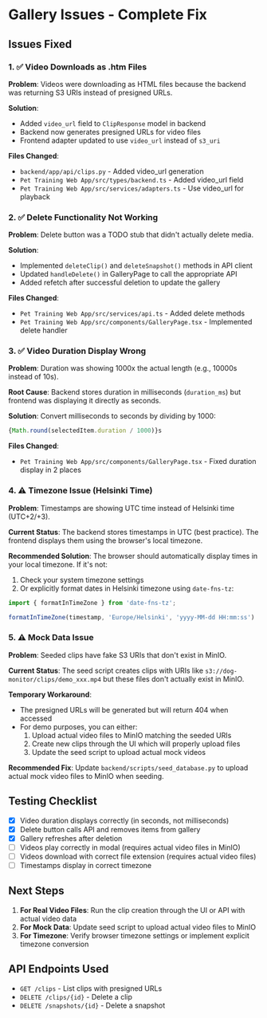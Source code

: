 # Gallery Issues - Complete Fix

## Issues Fixed

### 1. ✅ Video Downloads as .htm Files
**Problem**: Videos were downloading as HTML files because the backend was returning S3 URIs instead of presigned URLs.

**Solution**: 
- Added `video_url` field to `ClipResponse` model in backend
- Backend now generates presigned URLs for video files
- Frontend adapter updated to use `video_url` instead of `s3_uri`

**Files Changed**:
- `backend/app/api/clips.py` - Added video_url generation
- `Pet Training Web App/src/types/backend.ts` - Added video_url field
- `Pet Training Web App/src/services/adapters.ts` - Use video_url for playback

### 2. ✅ Delete Functionality Not Working
**Problem**: Delete button was a TODO stub that didn't actually delete media.

**Solution**:
- Implemented `deleteClip()` and `deleteSnapshot()` methods in API client
- Updated `handleDelete()` in GalleryPage to call the appropriate API
- Added refetch after successful deletion to update the gallery

**Files Changed**:
- `Pet Training Web App/src/services/api.ts` - Added delete methods
- `Pet Training Web App/src/components/GalleryPage.tsx` - Implemented delete handler

### 3. ✅ Video Duration Display Wrong
**Problem**: Duration was showing 1000x the actual length (e.g., 10000s instead of 10s).

**Root Cause**: Backend stores duration in milliseconds (`duration_ms`) but frontend was displaying it directly as seconds.

**Solution**: Convert milliseconds to seconds by dividing by 1000:
```typescript
{Math.round(selectedItem.duration / 1000)}s
```

**Files Changed**:
- `Pet Training Web App/src/components/GalleryPage.tsx` - Fixed duration display in 2 places

### 4. ⚠️ Timezone Issue (Helsinki Time)
**Problem**: Timestamps are showing UTC time instead of Helsinki time (UTC+2/+3).

**Current Status**: The backend stores timestamps in UTC (best practice). The frontend displays them using the browser's local timezone.

**Recommended Solution**: 
The browser should automatically display times in your local timezone. If it's not:
1. Check your system timezone settings
2. Or explicitly format dates in Helsinki timezone using `date-fns-tz`:

```typescript
import { formatInTimeZone } from 'date-fns-tz';

formatInTimeZone(timestamp, 'Europe/Helsinki', 'yyyy-MM-dd HH:mm:ss')
```

### 5. ⚠️ Mock Data Issue
**Problem**: Seeded clips have fake S3 URIs that don't exist in MinIO.

**Current Status**: The seed script creates clips with URIs like `s3://dog-monitor/clips/demo_xxx.mp4` but these files don't actually exist in MinIO.

**Temporary Workaround**: 
- The presigned URLs will be generated but will return 404 when accessed
- For demo purposes, you can either:
  1. Upload actual video files to MinIO matching the seeded URIs
  2. Create new clips through the UI which will properly upload files
  3. Update the seed script to upload actual mock videos

**Recommended Fix**: Update `backend/scripts/seed_database.py` to upload actual mock video files to MinIO when seeding.

## Testing Checklist

- [x] Video duration displays correctly (in seconds, not milliseconds)
- [x] Delete button calls API and removes items from gallery
- [x] Gallery refreshes after deletion
- [ ] Videos play correctly in modal (requires actual video files in MinIO)
- [ ] Videos download with correct file extension (requires actual video files)
- [ ] Timestamps display in correct timezone

## Next Steps

1. **For Real Video Files**: Run the clip creation through the UI or API with actual video data
2. **For Mock Data**: Update seed script to upload actual video files to MinIO
3. **For Timezone**: Verify browser timezone settings or implement explicit timezone conversion

## API Endpoints Used

- `GET /clips` - List clips with presigned URLs
- `DELETE /clips/{id}` - Delete a clip
- `DELETE /snapshots/{id}` - Delete a snapshot
